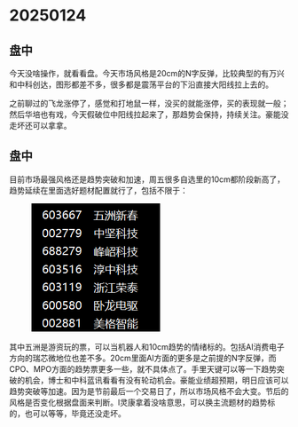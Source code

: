 # 20250124

## 盘中

今天没啥操作，就看看盘。今天市场风格是20cm的N字反弹，比较典型的有万兴和中科创达，图形都差不多，很多都是震荡平台的下沿直接大阳线拉上去的。

之前聊过的飞龙涨停了，感觉和打地鼠一样，没买的就能涨停，买的表现就一般；然后华培也有戏，今天假破位中阳线拉起来了，那趋势会保持，持续关注。豪能没走坏还可以拿拿。

## 盘中

目前市场最强风格还是趋势突破和加速，周五很多自选里的10cm都阶段新高了，趋势延续在里面选好题材配置就行了，包括不限于：



<figure><img src=".gitbook/assets/屏幕截图 2025-01-26 164427.png" alt=""><figcaption></figcaption></figure>

其中五洲是游资玩的票，可以当机器人和10cm趋势的情绪标的。包括AI消费电子方向的瑞芯微地位也差不多。20cm里面AI方面的更多是之前提的N字反弹，而CPO、MPO方面的趋势票更多一些，就不具体点了。手里天键可以等一下趋势突破的机会，博士和中科蓝讯看看有没有轮动机会。豪能业绩超预期，明日应该可以趋势突破等加速。因为是节前最后一个交易日了，所以市场风格不会大变。节后的风格是否变化根据盘面来判断。l灵康拿着没啥意思，可以换主流题材的趋势标的，也可以等等，毕竟还没走坏。
